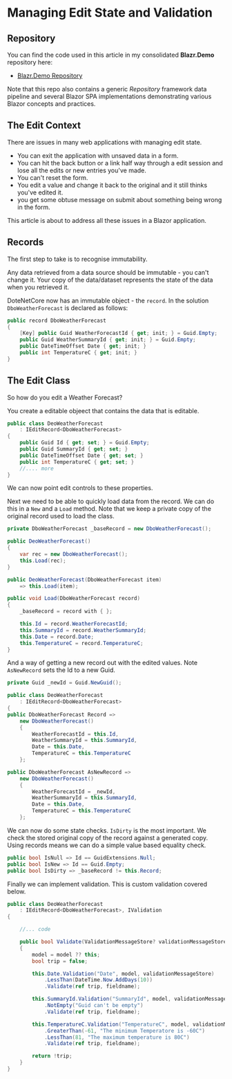 # Managing Edit State and Validation


## Repository

You can find the code used in this article in my consolidated **Blazr.Demo** repository here: 

 - [Blazr.Demo Repository](https://github.com/ShaunCurtis/Blazr.Demo)

Note that this repo also contains a generic *Repository* framework data pipeline and several Blazor SPA implementations demonstrating various Blazor concepts and practices.

## The Edit Context

There are issues in many web applications with managing edit state.  

 - You can exit the application with unsaved data in a form.
 - You can hit the back button or a link half way through a edit session and lose all the edits or new entries you've made.
 - You can't reset the form.
 - You edit a value and change it back to the original and it still thinks you've edited it.
- you get some obtuse message on submit about something being wrong in the form.

This article is about to address all these issues in a Blazor application.

## Records

The first step to take is to recognise immutability.  

Any data retrieved from a data source should be immutable - you can't change it.  Your copy of the data/dataset represents the state of the data when you retrieved it.

DoteNetCore now has an immutable object - the `record`.  In the solution `DboWeatherForecast` is declared as follows:

```csharp
public record DboWeatherForecast 
{
    [Key] public Guid WeatherForecastId { get; init; } = Guid.Empty;
    public Guid WeatherSummaryId { get; init; } = Guid.Empty;
    public DateTimeOffset Date { get; init; }
    public int TemperatureC { get; init; }
}
```

## The Edit Class

So how do you edit a Weather Forecast?

You create a editable objeect that contains the data that is editable.

```csharp
public class DeoWeatherForecast 
    : IEditRecord<DboWeatherForecast>
{
    public Guid Id { get; set; } = Guid.Empty;
    public Guid SummaryId { get; set; }
    public DateTimeOffset Date { get; set; }
    public int TemperatureC { get; set; }
    //.... more
}
```

We can now point edit controls to these properties.

Next we need to be able to quickly load data from the record.  We can do this in a `New` and a `Load` method.  Note that we keep a private copy of the original record used to load the class.

```csharp
private DboWeatherForecast _baseRecord = new DboWeatherForecast();

public DeoWeatherForecast() 
{ 
    var rec = new DboWeatherForecast();
    this.Load(rec);
}

public DeoWeatherForecast(DboWeatherForecast item)
    => this.Load(item);

public void Load(DboWeatherForecast record)
{
    _baseRecord = record with { };

    this.Id = record.WeatherForecastId;
    this.SummaryId = record.WeatherSummaryId;
    this.Date = record.Date;
    this.TemperatureC = record.TemperatureC;
}
```

And a way of getting a new record out with the edited values.  Note `AsNewRecord` sets the Id to a new Guid.

```csharp
private Guid _newId = Guid.NewGuid();

public class DeoWeatherForecast 
    : IEditRecord<DboWeatherForecast>
{
public DboWeatherForecast Record =>
    new DboWeatherForecast()
    {
        WeatherForecastId = this.Id,
        WeatherSummaryId = this.SummaryId,
        Date = this.Date,
        TemperatureC = this.TemperatureC
    };

public DboWeatherForecast AsNewRecord =>
    new DboWeatherForecast()
    {
        WeatherForecastId = _newId,
        WeatherSummaryId = this.SummaryId,
        Date = this.Date,
        TemperatureC = this.TemperatureC
    };
```

We can now do some state checks.  `IsDirty` is the most important.  We check the stored original copy of the record against a generated copy.  Using records means we can do a simple value based equality check.  

```csharp
public bool IsNull => Id == GuidExtensions.Null;
public bool IsNew => Id == Guid.Empty;
public bool IsDirty => _baseRecord != this.Record;
```

Finally we can implement validation.  This is custom validation covered below.

```csharp
public class DeoWeatherForecast 
    : IEditRecord<DboWeatherForecast>, IValidation
{

    //... code

    public bool Validate(ValidationMessageStore? validationMessageStore, string? fieldname, object? model = null)
    {
        model = model ?? this;
        bool trip = false;

        this.Date.Validation("Date", model, validationMessageStore)
            .LessThan(DateTime.Now.AddDays(10))
            .Validate(ref trip, fieldname);

        this.SummaryId.Validation("SummaryId", model, validationMessageStore)
            .NotEmpty("Guid can't be empty")
            .Validate(ref trip, fieldname);

        this.TemperatureC.Validation("TemperatureC", model, validationMessageStore)
            .GreaterThan(-61, "The minimum Temperatore is -60C")
            .LessThan(81, "The maximum temperature is 80C")
            .Validate(ref trip, fieldname);

        return !trip;
    }
}
```







 

 

